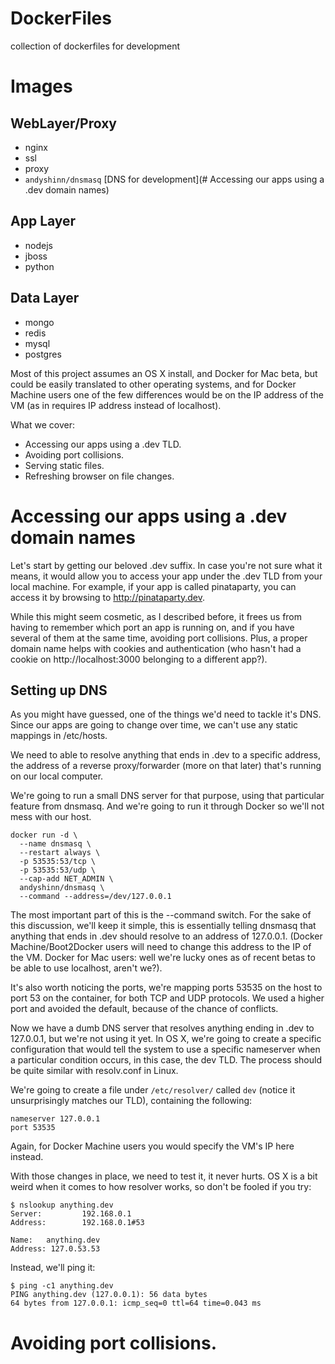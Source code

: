 # DockerFiles
collection of dockerfiles for development

# Images

## WebLayer/Proxy
- nginx
- ssl
- proxy
- `andyshinn/dnsmasq` [DNS for development](# Accessing our apps using a .dev domain names)

## App Layer
- nodejs
- jboss
- python

## Data Layer
- mongo
- redis
- mysql
- postgres

Most of this project assumes an OS X install, and Docker for Mac beta, but could be easily translated to other operating systems, and for Docker Machine users one of the few differences would be on the IP address of the VM (as in requires IP address instead of localhost).

What we cover: 
- Accessing our apps using a .dev TLD.
- Avoiding port collisions.
- Serving static files.
- Refreshing browser on file changes.

# Accessing our apps using a .dev domain names
Let's start by getting our beloved .dev suffix. In case you're not sure what it means, it would allow you to access your app under the .dev TLD from your local machine. For example, if your app is called pinataparty, you can access it by browsing to http://pinataparty.dev.

While this might seem cosmetic, as I described before, it frees us from having to remember which port an app is running on, and if you have several of them at the same time, avoiding port collisions. Plus, a proper domain name helps with cookies and authentication (who hasn't had a cookie on http://localhost:3000 belonging to a different app?).

## Setting up DNS
As you might have guessed, one of the things we'd need to tackle it's DNS. Since our apps are going to change over time, we can't use any static mappings in /etc/hosts.

We need to able to resolve anything that ends in .dev to a specific address, the address of a reverse proxy/forwarder (more on that later) that's running on our local computer.

We're going to run a small DNS server for that purpose, using that particular feature from dnsmasq. And we're going to run it through Docker so we'll not mess with our host.

```
docker run -d \  
  --name dnsmasq \
  --restart always \
  -p 53535:53/tcp \
  -p 53535:53/udp \
  --cap-add NET_ADMIN \
  andyshinn/dnsmasq \
  --command --address=/dev/127.0.0.1
```

The most important part of this is the --command switch. For the sake of this discussion, we'll keep it simple, this is essentially telling dnsmasq that anything that ends in .dev should resolve to an address of 127.0.0.1. (Docker Machine/Boot2Docker users will need to change this address to the IP of the VM. Docker for Mac users: well we're lucky ones as of recent betas to be able to use localhost, aren't we?).

It's also worth noticing the ports, we're mapping ports 53535 on the host to port 53 on the container, for both TCP and UDP protocols. We used a higher port and avoided the default, because of the chance of conflicts.

Now we have a dumb DNS server that resolves anything ending in .dev to 127.0.0.1, but we're not using it yet. In OS X, we're going to create a specific configuration that would tell the system to use a specific nameserver when a particular condition occurs, in this case, the dev TLD. The process should be quite similar with resolv.conf in Linux.

We're going to create a file under `/etc/resolver/` called `dev` (notice it unsurprisingly matches our TLD), containing the following:

```
nameserver 127.0.0.1  
port 53535
```

Again, for Docker Machine users you would specify the VM's IP here instead.

With those changes in place, we need to test it, it never hurts. OS X is a bit weird when it comes to how resolver works, so don't be fooled if you try:

```
$ nslookup anything.dev
Server:         192.168.0.1  
Address:        192.168.0.1#53

Name:   anything.dev  
Address: 127.0.53.53
```

Instead, we'll ping it:

```
$ ping -c1 anything.dev
PING anything.dev (127.0.0.1): 56 data bytes  
64 bytes from 127.0.0.1: icmp_seq=0 ttl=64 time=0.043 ms 
```

# Avoiding port collisions.


